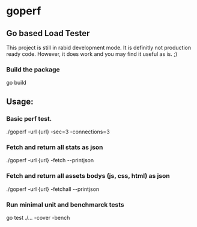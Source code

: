 # goperf

## Go based Load Tester
This project is still in rabid development mode.  It is definitly not production ready code.
However, it does work and you may find it useful as is.  ;)

### Build the package
go build

## Usage:
### Basic perf test.
./goperf -url {url} -sec=3 -connections=3


### Fetch and return all stats as json
./goperf -url {url} -fetch --printjson

### Fetch and return all assets bodys (js, css, html) as json
./goperf -url {url} -fetchall --printjson


### Run minimal unit and benchmarck tests
go test ./... -cover -bench


